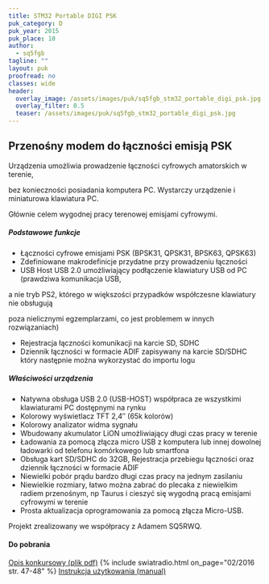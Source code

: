 ```yaml
---
title: STM32 Portable DIGI PSK
puk_category: D
puk_year: 2015
puk_place: 10
author: 
  - sq5fgb
tagline: ""
layout: puk
proofread: no
classes: wide
header:
  overlay_image: /assets/images/puk/sq5fgb_stm32_portable_digi_psk.jpg
  overlay_filter: 0.5
  teaser: /assets/images/puk/sq5fgb_stm32_portable_digi_psk.jpg
---
```






 







Przenośny modem do łączności emisją PSK
---------------------------------------





 Urządzenia umożliwia prowadzenie łączności cyfrowych amatorskich w terenie,

 bez konieczności posiadania komputera PC. Wystarczy urządzenie i miniaturowa klawiatura PC.

 Głównie celem wygodnej pracy terenowej emisjami cyfrowymi.




##### Podstawowe funkcje




* Łączności cyfrowe emisjami PSK (BPSK31, QPSK31, BPSK63, QPSK63)
* Zdefiniowane makrodefinicje przydatne przy prowadzeniu łączności
* USB Host USB 2.0 umożliwiający podłączenie klawiatury USB od PC (prawdziwa komunikacja USB,

 a nie tryb PS2, którego w większości przypadków współczesne klawiatury nie obsługują

 poza nielicznymi egzemplarzami, co jest problemem w innych rozwiązaniach)
* Rejestracja łączności komunikacji na karcie SD, SDHC
* Dziennik łączności w formacie ADIF zapisywany na karcie SD/SDHC który następnie można wykorzystać do importu logu




##### Właściwości urządzenia




* Natywna obsługa USB 2.0 (USB-HOST) współpraca ze wszystkimi klawiaturami PC dostępnymi na rynku
* Kolorowy wyświetlacz TFT 2,4″ (65k kolorów)
* Kolorowy analizator widma sygnału
* Wbudowany akumulator LiON umożliwiający długi czas pracy w terenie
* Ładowania za pomocą złącza micro USB z komputera lub innej dowolnej ładowarki od telefonu komórkowego lub smartfona
* Obsługa kart SD/SDHC do 32GB, Rejestracja przebiegu łączności oraz dziennik łączności w formacie ADIF
* Niewielki pobór prądu bardzo długi czas pracy na jednym zasilaniu
* Niewielkie rozmiary, łatwo można zabrać do plecaka z niewielkim radiem przenośnym, np Taurus i cieszyć się wygodną pracą emisjami cyfrowymi w terenie
* Prosta aktualizacja oprogramowania za pomocą złącza Micro-USB.






 Projekt zrealizowany we współpracy z Adamem SQ5RWQ.





#### Do pobrania

[Opis konkursowy (plik pdf)](/assets/bin/SQ5FGB_Modem-PSK.pdf)
{% include swiatradio.html on_page="02/2016 str. 47-48" %}
[Instrukcja użytkowania (manual)](/assets/bin/SQ5FGB_Kodek-PSK31-manual.pdf)






 





 


